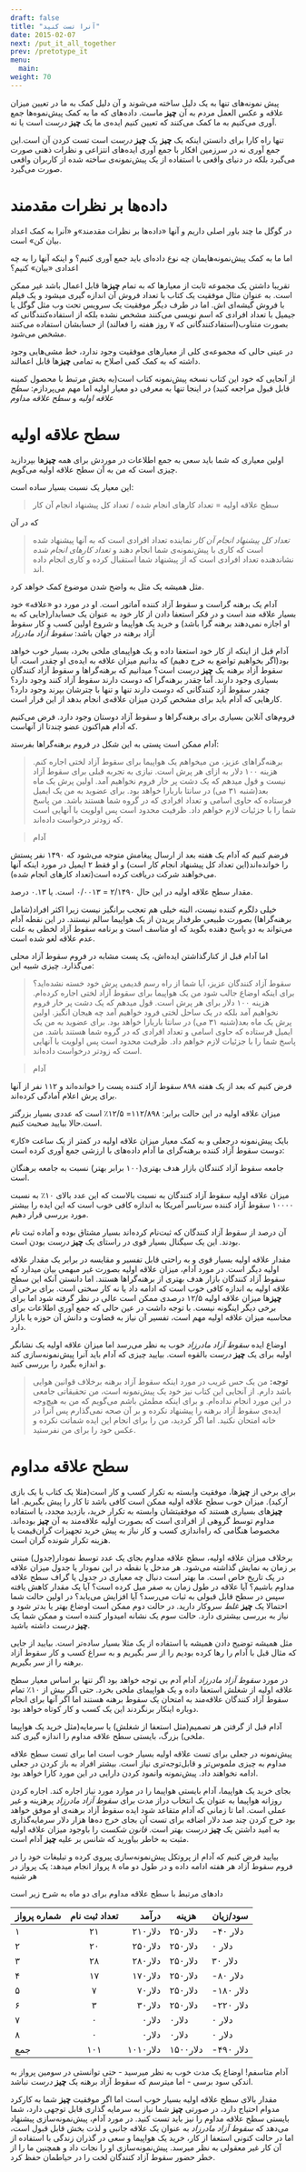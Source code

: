 ```yaml
---
draft: false
title: "آنرا تست کنید"
date: 2015-02-07
next: /put_it_all_together
prev: /pretotype_it
menu:
  main:
weight: 70
---
```


پیش نمونه‌های تنها به یک دلیل ساخته می‌شوند و آن دلیل کمک به ما در تعیین میزان علاقه و عکس العمل مردم به آن **چیز** ماست. داده‌های که ما به کمک  پیش‌نموه‌ها جمع آوری می‌کنیم به ما کمک می‌کنند که تعیین کنیم ایده‌ی ما یک **چیز** _درست_ است یا نه.

تنها راه کارا برای دانستن اینکه یک **چیز** یک **چیز** _درست_ است تست کردن آن است.این جمع آوری نه در سرزمین افکار با جمع آوری ایده‌های انتزاعی و نظرات ذهنی صورت می‌گیرد بلکه در دنیای واقعی با استفاده از یک پیش‌نمونه‌ی ساخته شده از کاربران واقعی صورت می‌گیرد. 

# داده‌ها بر نظرات مقدمند

در گوگل ما چند باور اصلی داریم و آنها «داده‌ها بر نظرات مقدمند»و «آنرا به کمک اعداد بیان کن» است.

اما ما به کمک پیش‌نمونه‌هایمان چه نوع داده‌ای باید جمع آوری کنیم؟ و اینکه آنها را به چه اعدادی «بیان» کنیم؟

تقریبا داشتن یک مجموعه ثابت از معیارها که به تمام **چیز**ها قابل اعمال باشد غیر ممکن است. به عنوان مثال موفقیت یک کتاب با تعداد فروش آن اندازه گیری میشود و یک فیلم با فروش گیشه‌ای اش. اما در طرف دیگر موفقیت یک سرویس تحت وب مثل گوگل یا جیمیل با تعداد افرادی که اسم نویسی می‌کنند مشخص نشده بلکه از استفاده‌کنندگانی که بصورت متناوب(استفادکنندگانی که ۷ روز هفته را فعالند) از حسابشان استفاده می‌کنند مشخص می‌شود.

در عینی حالی که مجموعه‌ی کلی از معیارهای موفقیت وجود ندارد، خط مشی‌هایی وجود داشته که به کمک کمی اصلاح به تمامی **چیز**ها قابل اعمالند. 

از آنجایی که خود این کتاب نسخه پیش‌نمونه کتاب است(به بخش مرتبط با محصول کمینه قابل قبول مراجعه کنید) در اینجا تنها به معرفی دو معیار اولیه اما مهم می‌پردازم: _سطح علاقه اولیه_ و _سطح علاقه مداوم_

# سطح علاقه اولیه

اولین معیاری که شما باید سعی به جمع اطلاعات در موردش برای همه **چیز**ها بپردازید چیزی است که من به آن سطح علاقه اولیه می‌گویم.

این معیار یک نسبت بسیار ساده است: 

> سطح علاقه اولیه = تعداد کارهای انجام شده / تعداد کل پیشنهاد انجام آن کار

که در آن

> _تعداد کل پیشنهاد انجام آن کار_ نماینده تعداد افرادی است که به آنها پیشنهاد شده است که کاری با پیش‌نمونه‌ی شما انجام دهند
و
> _تعداد کارهای انجام شده_ نشاندهنده تعداد افرادی است که از پیشنهاد شما استقبال کرده و کاری انجام داده اند.

مثل همیشه یک مثل به واضح شدن موضوع کمک خواهد کرد. 

آدام یک برهنه گراست و سقوط آزاد کننده آماتور است. او در مورد دو «علاقه» خود بسیار علاقه مند است و در فکر استعفا دادن از کار خود به عنوان یک حسابدار(جایی که به او اجازه نمی‌دهند برهنه گرا باشد) و خرید یک هواپیما و شروع اولین کسب و کار سقوط آزاد برهنه در جهان باشد: _سقوط آزاد مادرزاد_

آدام قبل از اینکه از کار خود استعفا داده و یک هواپیمای ملخی بخرد، بسیار خوب خواهد بود(اگر بخواهیم تواضع به خرج دهیم) که بدانیم میزان علاقه به ایده‌ی او چقدر است. آیا سقوط آزاد برهنه یک **چیز** _درست_ است؟ میدانیم که برهنه‌گراها و سقوط آزاد کنندگان بسیاری وجود دارند. آما چقدر برهنه‌گرا که دوست دارند سقوط آزاد کنند وجود دارد؟ چقدر سقوط آزد کنندگانی که دوست دارند تنها و تنها با چترشان بپرند وجود دارد؟ کارهایی که آدام باید برای مشخص کردن میزان علاقه‌ی انجام بدهد از این قرار است.

فروم‌های آنلاین بسیاری برای برهنه‌گراها و سقوط آزاد دوستان وجود دارد. فرض می‌کنیم که آدام هم‌اکنون عضو چندتا از آنهاست.

آدام ممکن است پستی به این شکل در فروم برهنه‌گراها بفرستد:

> برهنه‌گراهای عزیز، من میخواهم یک هواپیما برای سقوط آزاد لختی اجاره کنم. هزینه ۱۰۰ دلار به ازای هر پرش است. نیازی به تجربه قبلی برای سقوط آزاد نیست و قول میدهم که یک دشت پر خار فروم نخواهیم آمد. اولین پرش یک ماه بعد(شنبه ۳۱ می) در سانتا باربارا خواهد بود. برای عضوید به من یک ایمیل فرستاده که حاوی اسامی و تعداد افرادی که در گروه شما هستند باشد. من پاسخ شما را با جزئیات لازم خواهم داد. ظرفیت محدود است پس اولویت با آنهایی است که زودتر درخواست داده‌اند. 

> آدام

فرضم کنیم که آدام یک هفته بعد از ارسال پیغامش متوجه می‌شود که ۱۴۹۰ نفر پستش را خوانده‌اند(این تعداد کل پیشنهاد‌ انجام کار است) و او فقط ۲ ایمیل در مورد اینکه آنها می‌خواهند شرکت دریافت کرده است(تعداد کارهای انجام شده).

مقدار سطح علاقه اولیه در این حال ۲/۱۴۹۰ = ۰/۰۰۱۳ است. یا ۰.۱۳ درصد. 

خیلی دلگرم کننده نیست، البته خیلی هم تعجب برانگیز نیست زیرا اکثر افراد(شامل برهنه‌گراها) بصورت طبیعی طرفدار پریدن از یک هواپیما سالم نیستند. در این نقطه آدام می‌تواند به دو پاسخ دهنده بگوید که او متاسف است و برنامه سقوط آزاد لخطی به علت عدم علاقه لغو شده است.

اما آدام قبل از کنارگذاشتن ایده‌اش، یک پست مشابه در فروم سقوط آزاد محلی می‌گذارد. چیزی شبیه این:

> سقوط آزاد کنندگان عزیز، آیا شما از راه رسم قدیمی پرش خود خسته نشده‌اید؟ برای اینکه اوضاع جالب شود من یک هواپیما برای سقوط آزاد لختی اجاره کرده‌ام. هزینه ۱۰۰ دلار برای هر پرش است. قول میدهم که یک دشت پر خار فروم نخواهیم آمد بلکه در یک ساحل لختی فرود خواهیم آمد چه هیجان انگیز. اولین پرش یک ماه بعد(شنبه ۳۱ می) در سانتا باربارا خواهد بود. برای عضوید به من یک ایمیل فرستاده که حاوی اسامی و تعداد افرادی که در گروه شما هستند باشد. من پاسخ شما را با جزئیات لازم خواهم داد. ظرفیت محدود است پس اولویت با آنهایی است که زودتر درخواست داده‌اند. 

> آدام

فرض کنیم که بعد از یک هفته ۸۹۸ سقوط آزاد کننده پست را خوانده‌اند و ۱۱۲ نفر از آنها برای پرش اعلام آمادگی کرده‌اند. 

میزان علاقه اولیه در این حالت برابر: ۱۱۲/۸۹۸= ۱۲/۵٪ است که عددی بسیار بزرگتر است.حالا بیایید صحبت کنیم.

بایک پیش‌نمونه درجعلی و به کمک معیار میزان علاقه اولیه در کمتر از یک ساعت «کار» دوست سقوط آزاد کننده برهنه‌گرای ما آدام داده‌های با ارزشی جمع آوری کرده است:

جامعه سقوط آزاد کنندگان بازار هدف بهتری(۱۰۰ برابر بهتر) نسبت به جامعه برهنگان است. 

میزان علاقه اولیه سقوط آزاد کنندگان به نسبت بالاست که این عدد بالای ۱۰٪ به نسبت ۱۰۰۰۰ سقوط آزاد کننده سرتاسر آمریکا به اندازه کافی خوب است که این ایده را بیشتر مورد بررسی قرار دهیم. 

آن درصد از سقوط آزاد کنندگان که ثبت‌نام کرده‌اند بسیار مشتاق بوده و آماده ثبت نام بودند. این یک سیگنال بسیار قوی در راستای یک **چیز** _درست_ بودن است. 

مقدار علاقه اولیه بسیار قوی و به راحتی قابل تفسیر و مقایسه در برابر یک مقدار علاقه اولیه دیگر است. در مورد آدام، میزان علاقه اولیه بصورت غیر مبهمی بیان میدارد که سقوط آزاد کنندگان بازار هدف بهتری از برهنه‌گراها هستند. اما دانستن آنکه این سطح علاقه اولیه به اندازه کافی خوب است که ادامه داد یا نه کار سختی است. برای برخی از **چیز**ها میزان علاقه اولیه ۱۲/۵ درصدی ممکن است عالی در نظر گرفته شود اما برای برخی دیگر اینگونه نیست. با توجه داشت در عین حالی که جمع آوری اطلاعات برای محاسبه میزان علاقه اولیه مهم است، تفسیر آن نیاز به قضاوت و دانش آن حوزه یا بازار دارد. 

اوضاع ایده _سقوط آزاد مادرزاد_ خوب به نظر می‌رسد اما میزان علاقه اولیه یک نشانگر اولیه برای یک  **چیز** _درست_ بالقوه است. بیایید چیزی که آدام باید آنرا پیش‌نمونه‌سازی کند و اندازه بگیرد را بررسی کنید.

> **توجه:** من یک حس غریب در مورد اینکه سقوط آزاد برهنه برخلاف قوانین هوایی باشد دارم. از آنجایی این کتاب نیز خود یک پیش‌نمونه است، من تحقیقاتی جامعی در این مورد انجام نداده‌ام. و برای اینکه مطمئن باشم می‌گویم که من به هیچ‌وجه ایده‌ی سقوط آزاد برهنه را پیشنهاد نکرده و بر آن صحه نمی‌گذارم پس آنرا در خانه امتحان نکنید. اما اگر کردید، من را برای انجام این ایده شماتت نکرده و عکس خود را برای من نفرستید.

# سطح علاقه مداوم

برای برخی از **چیز**ها، موفقیت وابسته به تکرار کسب و کار است(مثلا یک کتاب یا یک بازی آرکید). میزان خوب سطح علاقه اولیه ممکن است کافی باشد تا کار را پیش بگیریم. اما **چیز**های بسیاری هستند که موفقیتشان وابسته به تکرار خرید، بازدید مجدد، یا استفاده مداوم توسط گروهی از افرادی است که بصورت اولیه علاقه‌مند به آن **چیز** بوده‌اند. مخصوصا هنگامی که راه‌اندازی کسب و کار نیاز به پیش خرید تجهیزات گران‌قیمت یا هزینه تکرار شونده گران است. 

برخلاف میزان علاقه اولیه، سطح علاقه مداوم بجای یک عدد توسط نمودار(جدول) مبتنی بر زمان به نمایش گذاشته می‌شود. هر مدخل یا نقطه در این نمودار یا جدول میزان علاقه در یک تاریخ خاص است. ما بهتر است دنبال چه معیاری در جدول یا گراف سطح علاقه مداوم باشیم؟ آیا علاقه در طول زمان به صفر میل کرده است؟ آیا یک مقدار کاهش یافته سپس در سطح قابل قبولی به ثبات می‌رسد؟ آیا افزایش می‌یابد؟ در اولین حالت شما احتمالا یک **چیز** _غلط_ سروکار دارید. در حالت دوم ممکن است اوضاع بهتر یا بدتر شود و نیاز به بررسی بیشتری دارد. حالت سوم یک نشانه امیدوار کننده است و ممکن شما یک **چیز** _درست_ داشته باشید.

مثل همیشه توضیح دادن همیشه با استفاده از یک مثلا بسیار ساده‌تر است. بیایید از جایی که مثال قبل با آدام را رها کرده‌ بودیم را از سر بگیریم و به سراغ کسب و کار سقوط آزاد برهنه را از سر بگیریم. 

در مورد _سقوط آزاد مادرزاد_ آدام آدم بی توجه خواهد بود اگر تنها بر اساس معیار سطح علاقه اولیه از شغلش استعفا داده و یک هواپیمای ملخی بخرد. حتی اگر بیش از ۱۰٪ تمام سقوط آزاد کنندگان علاقه‌مند به امتحان یک سقوط برهنه هستند اما اگر آنها برای انجام دوباره اینکار برنگردند این یک کسب و کار کوتاه خواهد بود. 

آدام قبل از گرفتن هر تصمیم(مثل استعفا از شغلش) یا سرمایه(مثل خرید یک هواپیما ملخی) بزرگ، بایستی سطح علاقه مداوم را اندازه گیری کند. 

پیش‌نمونه در جعلی برای تست علاقه اولیه بسیار خوب است اما برای تست سطح علاقه مداوم به چیزی ملموس‌تر و قابل‌توجه‌تری نیاز است. بیشتر افراد به باز کردن در جعلی ادامه نخواهند داد. پیش‌نمونه وانمود کردن دارایی در این مورد کارا خواهد بود. 

بجای خرید یک هواپیما، آدام بایستی هواپیما را در موارد مورد نیاز اجاره کند. اجاره کردن روزانه هواپیما به عنوان یک انتخاب دراز مدت برای _سقوط آزاد مادرزاد_ پرهزینه و غیر عملی است. اما تا زمانی که آدام متقاعد شود ایده سقوط آزاد برهنه‌ی او موفق خواهد بود خرج کردن چند صد دلار اضافه برای تست آن بجای خرج ده‌ها هزار دلار سرمایه‌گذاری به امید داشتن یک **چیز** _درست_ بهتر است. _قانون شکست_ را باوجود میزان علاقه اولیه مثبت به خاطر بیاورید که شانس بر علیه **چیز** آدام است.

بیایید فرض کنیم که آدام از پروتکل پیش‌نمونه‌سازی پیروی کرده و تبلیغات خود را در فروم سقوط آزاد هر هفته ادامه داده و در طول دو ماه ۸ پرواز انجام میدهد: یک پرواز در هر شنبه

دادهای مرتبط با سطح علاقه مداوم برای دو ماه به شرح زیر است

| شماره پرواز | تعداد ثبت نام | درآمد  | هزینه  | سود/زیان |
| ------------|:-------------:| ------:| ------ | -------- |
|۱            |۲۱             | ۲۱۰دلار | ۲۵۰دلار |-۴۰ دلار   |
|۲            |۲۰             | ۲۵۰دلار | ۲۵۰دلار |۰ دلار     |
|۳            |۲۸             | ۲۸۰دلار | ۲۵۰دلار |۳۰ دلار    |
|۴            |۱۷             | ۱۷۰دلار | ۲۵۰دلار |-۸۰ دلار   |
|۵            |۷              | ۷۰دلار  | ۲۵۰دلار |-۱۸۰ دلار  |
|۶            |۳              | ۳۰دلار  | ۲۵۰دلار |-۲۲۰ دلار  |
|۷            |۰              | ۰دلار   | ۰دلار   |۰ دلار     |
|۸            |۰              | ۰دلار   | ۰دلار   |۰ دلار     |
|جمع          |۱۰۱            | ۱۰۱۰دلار| ۱۵۰۰دلار|-۴۹۰ دلار  |

آدام متاسفم! اوضاع یک مدت خوب به نظر میرسید - حتی توانستی در سومین پرواز به اندکی سود برسی - اما میترسم که سقوط آزاد برهنه یک **چیز** _درست_ نباشد.

مقدار بالای سطح علاقه اولیه بسیار خوب است اما اگر موفقیت **چیز** شما به کارکرد مدوام احتیاج دارد، در صورتی **چیز** شما نیاز به سرمایه گذاری قابل توجهی دارد، شما بایستی سطح علاقه مداوم را نیز باید تست کنید. در مورد آدام، پیش‌نمونه‌سازی پیشنهاد می‌دهد که _سقوط آزاد مادرزاد_ به عنوان یک علاقه جانبی و لذت بخش قابل قبول است، اما در حالت کنونی استعفا از کار، خرید یک هواپیما و سعی در گذران زندگی با استفاده از آن کار غیر معقولی به نظر میرسد. پیش‌نمونه‌سازی او را نجات داد و همچنین ما را از  خطر حضور سقوط آزاد کنندگان لخت را در حیاطمان حفظ کرد. 
